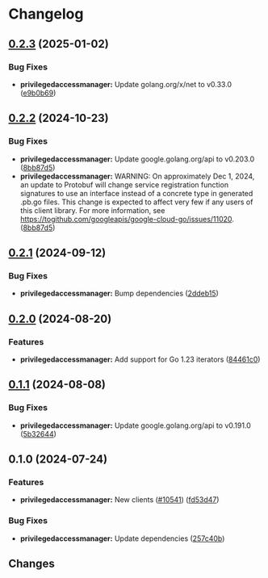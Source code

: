 # Changelog

## [0.2.3](https://github.com/googleapis/google-cloud-go/compare/privilegedaccessmanager/v0.2.2...privilegedaccessmanager/v0.2.3) (2025-01-02)


### Bug Fixes

* **privilegedaccessmanager:** Update golang.org/x/net to v0.33.0 ([e9b0b69](https://github.com/googleapis/google-cloud-go/commit/e9b0b69644ea5b276cacff0a707e8a5e87efafc9))

## [0.2.2](https://github.com/googleapis/google-cloud-go/compare/privilegedaccessmanager/v0.2.1...privilegedaccessmanager/v0.2.2) (2024-10-23)


### Bug Fixes

* **privilegedaccessmanager:** Update google.golang.org/api to v0.203.0 ([8bb87d5](https://github.com/googleapis/google-cloud-go/commit/8bb87d56af1cba736e0fe243979723e747e5e11e))
* **privilegedaccessmanager:** WARNING: On approximately Dec 1, 2024, an update to Protobuf will change service registration function signatures to use an interface instead of a concrete type in generated .pb.go files. This change is expected to affect very few if any users of this client library. For more information, see https://togithub.com/googleapis/google-cloud-go/issues/11020. ([8bb87d5](https://github.com/googleapis/google-cloud-go/commit/8bb87d56af1cba736e0fe243979723e747e5e11e))

## [0.2.1](https://github.com/googleapis/google-cloud-go/compare/privilegedaccessmanager/v0.2.0...privilegedaccessmanager/v0.2.1) (2024-09-12)


### Bug Fixes

* **privilegedaccessmanager:** Bump dependencies ([2ddeb15](https://github.com/googleapis/google-cloud-go/commit/2ddeb1544a53188a7592046b98913982f1b0cf04))

## [0.2.0](https://github.com/googleapis/google-cloud-go/compare/privilegedaccessmanager/v0.1.1...privilegedaccessmanager/v0.2.0) (2024-08-20)


### Features

* **privilegedaccessmanager:** Add support for Go 1.23 iterators ([84461c0](https://github.com/googleapis/google-cloud-go/commit/84461c0ba464ec2f951987ba60030e37c8a8fc18))

## [0.1.1](https://github.com/googleapis/google-cloud-go/compare/privilegedaccessmanager/v0.1.0...privilegedaccessmanager/v0.1.1) (2024-08-08)


### Bug Fixes

* **privilegedaccessmanager:** Update google.golang.org/api to v0.191.0 ([5b32644](https://github.com/googleapis/google-cloud-go/commit/5b32644eb82eb6bd6021f80b4fad471c60fb9d73))

## 0.1.0 (2024-07-24)


### Features

* **privilegedaccessmanager:** New clients ([#10541](https://github.com/googleapis/google-cloud-go/issues/10541)) ([fd53d47](https://github.com/googleapis/google-cloud-go/commit/fd53d478068c907a08a717b28319dac1ffa7d3d6))


### Bug Fixes

* **privilegedaccessmanager:** Update dependencies ([257c40b](https://github.com/googleapis/google-cloud-go/commit/257c40bd6d7e59730017cf32bda8823d7a232758))

## Changes
